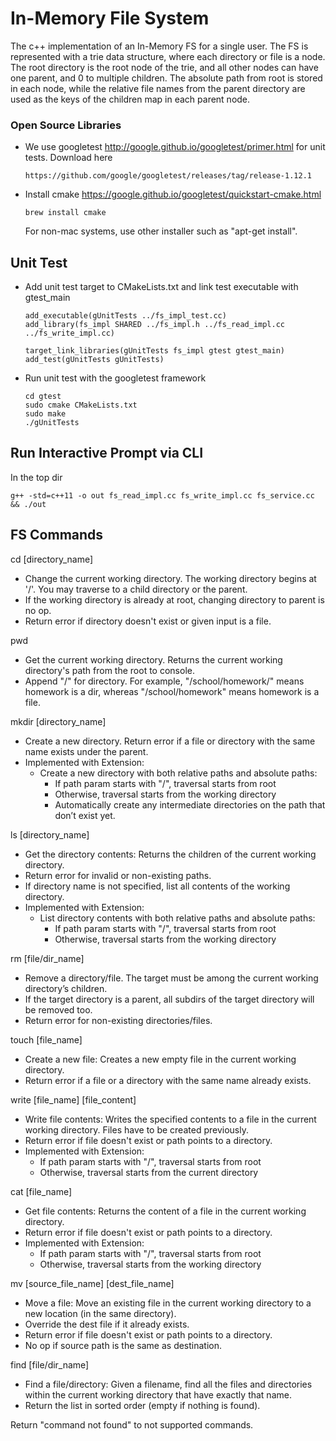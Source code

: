 # In-Memory File System

The c++ implementation of an In-Memory FS for a single user.
The FS is represented with a trie data structure, where each directory or file is a node.
The root directory is the root node of the trie, and all other nodes can have one parent, and 0 to multiple children.
The absolute path from root is stored in each node, while the relative file names from the parent directory are used
as the keys of the children map in each parent node. 

### Open Source Libraries

- We use googletest http://google.github.io/googletest/primer.html
  for unit tests.
  Download here
    ```
    https://github.com/google/googletest/releases/tag/release-1.12.1
    ```
- Install cmake https://google.github.io/googletest/quickstart-cmake.html
    ```
  brew install cmake
    ```
  For non-mac systems, use other installer such as "apt-get install".

## Unit Test

- Add unit test target to CMakeLists.txt and link test executable with gtest_main

    ```
  add_executable(gUnitTests ../fs_impl_test.cc)
  add_library(fs_impl SHARED ../fs_impl.h ../fs_read_impl.cc ../fs_write_impl.cc)
  
  target_link_libraries(gUnitTests fs_impl gtest gtest_main)
  add_test(gUnitTests gUnitTests)
  ```
- Run unit test with the googletest framework
  ```
  cd gtest
  sudo cmake CMakeLists.txt
  sudo make
  ./gUnitTests
  ```

## Run Interactive Prompt via CLI
In the top dir
```
g++ -std=c++11 -o out fs_read_impl.cc fs_write_impl.cc fs_service.cc && ./out
```

## FS Commands

cd [directory_name] 
- Change the current working directory. The working directory begins at '/'. You may
  traverse to a child directory or the parent.
- If the working directory is already at root, changing directory to parent is no op.
- Return error if directory doesn't exist or given input is a file.

pwd
- Get the current working directory. Returns the current working directory's path from
  the root to console.
- Append "/" for directory. For example, "/school/homework/" means homework is a dir,
whereas "/school/homework" means homework is a file.

mkdir [directory_name]
- Create a new directory. Return error if a file or directory with the same name exists under the parent.
- Implemented with Extension:
  - Create a new directory with both relative paths and absolute paths:
    - If path param starts with "/", traversal starts from root
    - Otherwise, traversal starts from the working directory
    - Automatically create any intermediate directories on the path that don’t exist yet.

ls [directory_name]
- Get the directory contents: Returns the children of the current working directory.
- Return error for invalid or non-existing paths.
- If directory name is not specified, list all contents of the working directory.
- Implemented with Extension:
  - List directory contents with both relative paths and absolute paths:
    - If path param starts with "/", traversal starts from root
    - Otherwise, traversal starts from the working directory

rm [file/dir_name]
- Remove a directory/file. The target must be among the current working directory’s
  children.
- If the target directory is a parent, all subdirs of the target directory will be removed too.
- Return error for non-existing directories/files.

touch [file_name]
- Create a new file: Creates a new empty file in the current working directory.
- Return error if a file or a directory with the same name already exists.

write [file_name] [file_content]
- Write file contents: Writes the specified contents to a file in the current working
  directory. Files have to be created previously.
- Return error if file doesn't exist or path points to a directory.
- Implemented with Extension:
  - If path param starts with "/", traversal starts from root
  - Otherwise, traversal starts from the current directory

cat [file_name]
- Get file contents: Returns the content of a file in the current working directory.
- Return error if file doesn't exist or path points to a directory.
- Implemented with Extension:
  - If path param starts with "/", traversal starts from root
  - Otherwise, traversal starts from the working directory

mv [source_file_name] [dest_file_name]
- Move a file: Move an existing file in the current working directory to a new location (in
  the same directory).
- Override the dest file if it already exists.
- Return error if file doesn't exist or path points to a directory.
- No op if source path is the same as destination. 

find [file/dir_name]
- Find a file/directory: Given a filename, find all the files and directories within the current
    working directory that have exactly that name.
- Return the list in sorted order (empty if nothing is found).
 
Return "command not found" to not supported commands.
